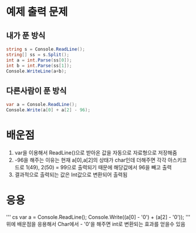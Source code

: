 # 예제 출력 문제

## 내가 푼 방식
``` cs
string s = Console.ReadLine();
string[] ss = s.Split();
int a = int.Parse(ss[0]);
int b = int.Parse(ss[1]);
Console.WriteLine(a+b);
```

## 다른사람이 푼 방식
``` cs
var a = Console.ReadLine();
Console.Write(a[0] + a[2] - 96);
```

# 배운점
1. var을 이용해서 ReadLine()으로 받아온 값을 자동으로 자료형으로 저장해줌
2. -96을 해주는 이유는 현재 a[0],a[2]의 상태가 char인데 더해주면 각각 아스키코드로 1(49), 2(50) = 99으로 출력되기 때문에 해당값에서 96을 빼고 출력
3. 결과적으로 출력되는 값은 Int값으로 변환되어 출력됨

# 응용
''' cs
var a = Console.ReadLine();
Console.Write((a[0] - '0') + (a[2] - '0'));
'''
위에 배운점을 응용해서 Char에서 - '0'을 해주면 int로 변환되는 효과를 얻을수 있음